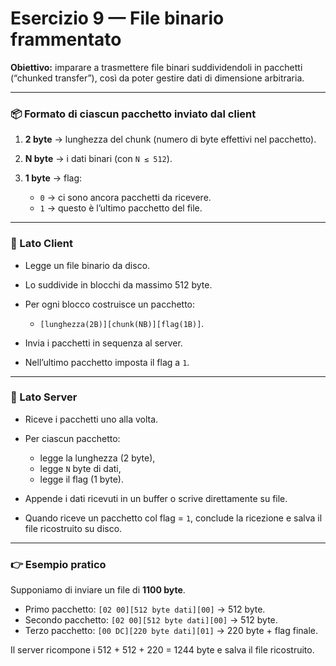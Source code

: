 # Esercizio 9 — File binario frammentato

**Obiettivo:** imparare a trasmettere file binari suddividendoli in pacchetti (“chunked transfer”), così da poter gestire dati di dimensione arbitraria.

---

### 📦 Formato di ciascun pacchetto inviato dal client

1. **2 byte** → lunghezza del chunk (numero di byte effettivi nel pacchetto).
2. **N byte** → i dati binari (con `N ≤ 512`).
3. **1 byte** → flag:

   * `0` → ci sono ancora pacchetti da ricevere.
   * `1` → questo è l’ultimo pacchetto del file.

---

### 🔹 Lato Client

* Legge un file binario da disco.
* Lo suddivide in blocchi da massimo 512 byte.
* Per ogni blocco costruisce un pacchetto:

  * `[lunghezza(2B)][chunk(NB)][flag(1B)]`.
* Invia i pacchetti in sequenza al server.
* Nell’ultimo pacchetto imposta il flag a `1`.

---

### 🔹 Lato Server

* Riceve i pacchetti uno alla volta.
* Per ciascun pacchetto:

  * legge la lunghezza (2 byte),
  * legge `N` byte di dati,
  * legge il flag (1 byte).
* Appende i dati ricevuti in un buffer o scrive direttamente su file.
* Quando riceve un pacchetto col flag = `1`, conclude la ricezione e salva il file ricostruito su disco.

---

### 👉 Esempio pratico

Supponiamo di inviare un file di **1100 byte**.

* Primo pacchetto: `[02 00][512 byte dati][00]` → 512 byte.
* Secondo pacchetto: `[02 00][512 byte dati][00]` → 512 byte.
* Terzo pacchetto: `[00 DC][220 byte dati][01]` → 220 byte + flag finale.

Il server ricompone i 512 + 512 + 220 = 1244 byte e salva il file ricostruito.

